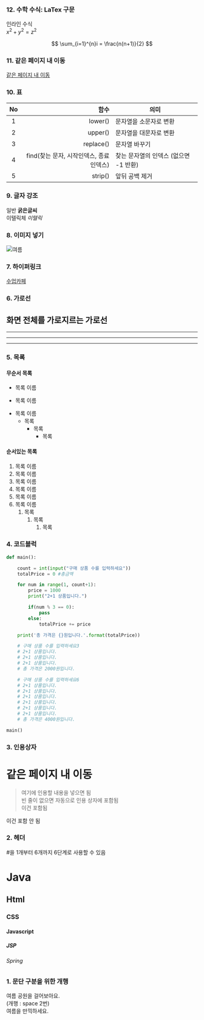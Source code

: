 ### 12. 수학 수식: LaTex 구문
인라인 수식  
$x^2 + y^2 = z^2$

$$
\sum_{i=1}^{n}i = \frac{n(n+1)}{2}
$$

### 11. 같은 페이지 내 이동
[같은 페이지 내 이동](#같은-페이지-내-이동)

### 10. 표
|No|함수|의미|
|:----------:|--------------------------------:|--------------------------------|
|1|lower()|문자열을 소문자로 변환|
|2|upper()|문자열을 대문자로 변환|
|3|replace()|문자열 바꾸기|
|4|find(찾는 문자, 시작인덱스, 종료인덱스)|찾는 문자열의 인덱스 (없으면 -1 반환)|
|5|strip()|앞뒤 공백 제거|

### 9. 글자 강조
일반 **굵은글씨**  
이텔릭체 *이텔릭*

### 8. 이미지 넣기
![여름](https://github.com/KJM1122/spring_class/blob/main/doc/abc.jpg)

### 7. 하이퍼링크
[수업카페](https://cafe.daum.net/pcwk)

### 6. 가로선
화면 전체를 가로지르는 가로선
---
***
---
***

### 5. 목록
#### 무순서 목록
- 목록 이름
+ 목록 이름
* 목록 이름
  * 목록
    * 목록
      * 목록

#### 순서있는 목록
1. 목록 이름
2. 목록 이름
3. 목록 이름
1. 목록 이름
1. 목록 이름
1. 목록 이름
   1. 목록
      1. 목록
         1. 목록

### 4. 코드블럭
```python
def main():

    count = int(input("구매 상품 수를 입력하세요"))
    totalPrice = 0 #총금액

    for num in range(1, count+1):
        price = 1000
        print("2+1 상품입니다.")

        if(num % 3 == 0):
            pass
        else:
            totalPrice += price

    print('총 가격은 {}원입니다.'.format(totalPrice))

    # 구매 상품 수를 입력하세요3
    # 2+1 상품입니다.
    # 2+1 상품입니다.
    # 2+1 상품입니다.
    # 총 가격은 2000원입니다.

    # 구매 상품 수를 입력하세요6
    # 2+1 상품입니다.
    # 2+1 상품입니다.
    # 2+1 상품입니다.
    # 2+1 상품입니다.
    # 2+1 상품입니다.
    # 2+1 상품입니다.
    # 총 가격은 4000원입니다.

main()
```

### 3. 인용상자
# 같은 페이지 내 이동
> 여기에 인용할 내용을 넣으면 됨  
> 빈 줄이 없으면 자동으로 인용 상자에 포함됨  
이건 포함됨  

이건 포함 안 됨  

### 2. 헤더
#을 1개부터 6개까지 6단계로 사용할 수 있음
# Java
## Html
### CSS
#### Javascript
##### JSP
###### Spring

### 1. 문단 구분을 위한 개행
여름 공원을 걸어보아요.  
(개행 : space 2번)  
여름을 만끽하세요.
